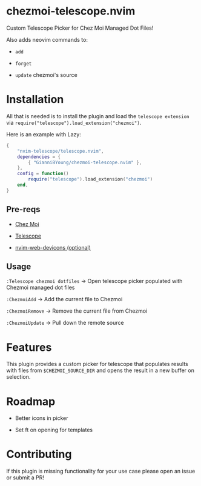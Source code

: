 # chezmoi-telescope.nvim

Custom Telescope Picker for Chez Moi Managed Dot Files!

Also adds neovim commands to:

- `add`

- `forget`

- `update` chezmoi's source

# Installation

All that is needed is to install the plugin and load the `telescope extension` via `require("telescope").load_extension("chezmoi")`.

Here is an example with Lazy:

```lua
{
    "nvim-telescope/telescope.nvim",
    dependencies = {
        { "GianniBYoung/chezmoi-telescope.nvim" },
    },
    config = function()
        require("telescope").load_extension("chezmoi")
    end,
}
```

## Pre-reqs

-  [Chez Moi](https://www.chezmoi.io/)

-  [Telescope](https://github.com/nvim-telescope/telescope.nvim/tree/master)

-  [nvim-web-devicons (optional)](https://github.com/nvim-tree/nvim-web-devicons)

## Usage

`:Telescope chezmoi dotfiles` -> Open telescope picker populated with Chezmoi managed dot files

`:ChezmoiAdd` -> Add the current file to Chezmoi

`:ChezmoiRemove` -> Remove the current file from Chezmoi

`:ChezmoiUpdate` -> Pull down the remote source

# Features

This plugin provides a custom picker for telescope that populates results with files from `$CHEZMOI_SOURCE_DIR` and opens the result in a new buffer on selection.

# Roadmap

- Better icons in picker

- Set ft on opening for templates

# Contributing

If this plugin is missing functionality for your use case please open an issue or submit a PR!
